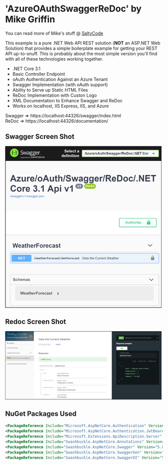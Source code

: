 # 'AzureOAuthSwaggerReDoc' by Mike Griffin
You can read more of Mike's stuff @ [SaltyCode](https://saltycode.blogspot.com)

This example is a pure .NET Web API REST solution (**NOT** an ASP.NET Web Solution) that provides a simple boilerplate example for getting your REST API up-to-snuff. This is probably about the most simple version you'll find with all of these technologies working together. 

* .NET Core 3.1
* Basic Controller Endpoint
* oAuth Authentication Against an Azure Tenant
* Swagger Implementation (with oAuth support)
* Ability to Serve up Static HTML Files
* ReDoc Implementation with Custon Logo
* XML Documentation to Enhance Swagger and ReDoc
* Works on localhost, IIS Express, IIS, and Azure

Swagger => https://localhost:44326/swagger/index.html <br/>
ReDoc   => https://localhost:44326/documentation/

## Swagger Screen Shot
<img src="AzureOAuthSwaggerReDoc/Images/Swagger.PNG" width="500"/>

## Redoc Screen Shot
<img src="AzureOAuthSwaggerReDoc/Images/ReDoc.PNG" width="500"/>

## NuGet Packages Used

```xml
<PackageReference Include="Microsoft.AspNetCore.Authentication" Version="2.2.0" />
<PackageReference Include="Microsoft.AspNetCore.Authentication.JwtBearer" Version="3.1.2" />
<PackageReference Include="Microsoft.Extensions.ApiDescription.Server" Version="3.1.2">
<PackageReference Include="Swashbuckle.AspNetCore.Annotations" Version="5.0.0-rc5" />
<PackageReference Include="Swashbuckle.AspNetCore.Swagger" Version="5.0.0-rc5" />
<PackageReference Include="Swashbuckle.AspNetCore.SwaggerGen" Version="5.0.0-rc5" />
<PackageReference Include="Swashbuckle.AspNetCore.SwaggerUI" Version="5.0.0-rc5" />
  ```
